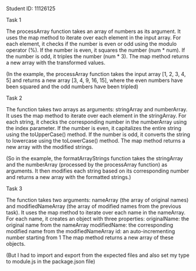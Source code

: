 Student ID: 11126125

Task 1

The processArray function takes an array of numbers as its argument.
It uses the map method to iterate over each element in the input array.
For each element, it checks if the number is even or odd using the modulo operator (%).
If the number is even, it squares the number (num * num).
If the number is odd, it triples the number (num * 3).
The map method returns a new array with the transformed values.

(In the example, the processArray function takes the input array [1, 2, 3, 4, 5] and returns a new array [3, 4, 9, 16, 15], where the even numbers have been squared and the odd numbers have been tripled)


Task 2

The function takes two arrays as arguments: stringArray and numberArray.
It uses the map method to iterate over each element in the stringArray.
For each string, it checks the corresponding number in the numberArray using the index parameter.
If the number is even, it capitalizes the entire string using the toUpperCase() method.
If the number is odd, it converts the string to lowercase using the toLowerCase() method.
The map method returns a new array with the modified strings.

(So in the example, the formatArrayStrings function takes the stringArray and the numberArray (processed by the processArray function) as arguments. It then modifies each string based on its corresponding number and returns a new array with the formatted strings.)

Task 3

The function takes two arguments: nameArray (the array of original names) and modifiedNameArray (the array of modified names from the previous task).
It uses the map method to iterate over each name in the nameArray.
For each name, it creates an object with three properties:
originalName: the original name from the nameArray
modifiedName: the corresponding modified name from the modifiedNameArray
id: an auto-incrementing number starting from 1
The map method returns a new array of these objects.

(But I had to import and export from the expected files and also set my type to module.js in the package.json file)


